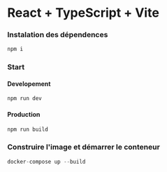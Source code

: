 # React + TypeScript + Vite

### Instalation des dépendences 

```js
npm i
```

### Start

#### Developement

```js
npm run dev 
```

#### Production 

```js
npm run build 
```

### Construire l'image et démarrer le conteneur

```js
docker-compose up --build
```

